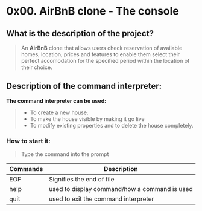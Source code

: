# 0x00. AirBnB clone - The console

## What is the description of the project?

> An **AirBnB** clone that allows users check reservation of available homes, location, prices and features to enable them select their perfect accomodation for the specified period within the location of their choice.


## Description of the command interpreter:
**The command interpreter can be used:**
> * To create a new house.
> * To make the house visible by making it go live
> * To modify existing properties and to delete the house completely.


### How to start it:

> Type the command **<help>** into the prompt

| Commands | Description |
| --- | --- |
| EOF | Signifies the end of file |
| help | used to display command/how a command is used|
| quit | used to exit the command interpreter |
